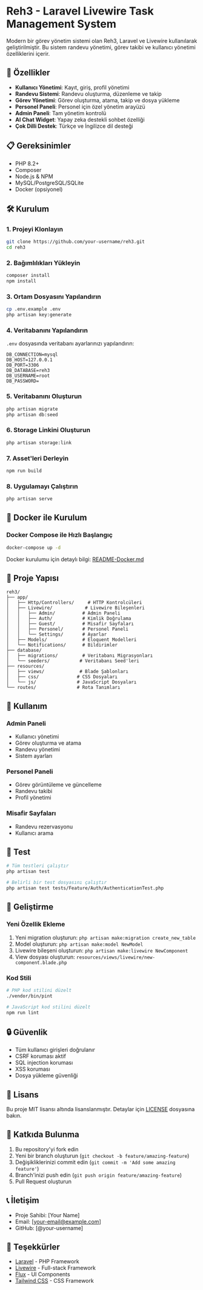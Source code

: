 # Reh3 - Laravel Livewire Task Management System

Modern bir görev yönetim sistemi olan Reh3, Laravel ve Livewire kullanılarak geliştirilmiştir. Bu sistem randevu yönetimi, görev takibi ve kullanıcı yönetimi özelliklerini içerir.

## 🚀 Özellikler

- **Kullanıcı Yönetimi**: Kayıt, giriş, profil yönetimi
- **Randevu Sistemi**: Randevu oluşturma, düzenleme ve takip
- **Görev Yönetimi**: Görev oluşturma, atama, takip ve dosya yükleme
- **Personel Paneli**: Personel için özel yönetim arayüzü
- **Admin Paneli**: Tam yönetim kontrolü
- **AI Chat Widget**: Yapay zeka destekli sohbet özelliği
- **Çok Dilli Destek**: Türkçe ve İngilizce dil desteği

## 📋 Gereksinimler

- PHP 8.2+
- Composer
- Node.js & NPM
- MySQL/PostgreSQL/SQLite
- Docker (opsiyonel)

## 🛠️ Kurulum

### 1. Projeyi Klonlayın
```bash
git clone https://github.com/your-username/reh3.git
cd reh3
```

### 2. Bağımlılıkları Yükleyin
```bash
composer install
npm install
```

### 3. Ortam Dosyasını Yapılandırın
```bash
cp .env.example .env
php artisan key:generate
```

### 4. Veritabanını Yapılandırın
`.env` dosyasında veritabanı ayarlarınızı yapılandırın:
```env
DB_CONNECTION=mysql
DB_HOST=127.0.0.1
DB_PORT=3306
DB_DATABASE=reh3
DB_USERNAME=root
DB_PASSWORD=
```

### 5. Veritabanını Oluşturun
```bash
php artisan migrate
php artisan db:seed
```

### 6. Storage Linkini Oluşturun
```bash
php artisan storage:link
```

### 7. Asset'leri Derleyin
```bash
npm run build
```

### 8. Uygulamayı Çalıştırın
```bash
php artisan serve
```

## 🐳 Docker ile Kurulum

### Docker Compose ile Hızlı Başlangıç
```bash
docker-compose up -d
```

Docker kurulumu için detaylı bilgi: [README-Docker.md](README-Docker.md)

## 📁 Proje Yapısı

```
reh3/
├── app/
│   ├── Http/Controllers/     # HTTP Kontrolcüleri
│   ├── Livewire/            # Livewire Bileşenleri
│   │   ├── Admin/          # Admin Paneli
│   │   ├── Auth/           # Kimlik Doğrulama
│   │   ├── Guest/          # Misafir Sayfaları
│   │   ├── Personel/       # Personel Paneli
│   │   └── Settings/       # Ayarlar
│   ├── Models/             # Eloquent Modelleri
│   └── Notifications/      # Bildirimler
├── database/
│   ├── migrations/         # Veritabanı Migrasyonları
│   └── seeders/           # Veritabanı Seed'leri
├── resources/
│   ├── views/             # Blade Şablonları
│   ├── css/              # CSS Dosyaları
│   └── js/               # JavaScript Dosyaları
└── routes/               # Rota Tanımları
```

## 🔧 Kullanım

### Admin Paneli
- Kullanıcı yönetimi
- Görev oluşturma ve atama
- Randevu yönetimi
- Sistem ayarları

### Personel Paneli
- Görev görüntüleme ve güncelleme
- Randevu takibi
- Profil yönetimi

### Misafir Sayfaları
- Randevu rezervasyonu
- Kullanıcı arama

## 🧪 Test

```bash
# Tüm testleri çalıştır
php artisan test

# Belirli bir test dosyasını çalıştır
php artisan test tests/Feature/Auth/AuthenticationTest.php
```

## 📝 Geliştirme

### Yeni Özellik Ekleme
1. Yeni migration oluşturun: `php artisan make:migration create_new_table`
2. Model oluşturun: `php artisan make:model NewModel`
3. Livewire bileşeni oluşturun: `php artisan make:livewire NewComponent`
4. View dosyası oluşturun: `resources/views/livewire/new-component.blade.php`

### Kod Stili
```bash
# PHP kod stilini düzelt
./vendor/bin/pint

# JavaScript kod stilini düzelt
npm run lint
```

## 🔒 Güvenlik

- Tüm kullanıcı girişleri doğrulanır
- CSRF koruması aktif
- SQL injection koruması
- XSS koruması
- Dosya yükleme güvenliği

## 📄 Lisans

Bu proje MIT lisansı altında lisanslanmıştır. Detaylar için [LICENSE](LICENSE) dosyasına bakın.

## 🤝 Katkıda Bulunma

1. Bu repository'yi fork edin
2. Yeni bir branch oluşturun (`git checkout -b feature/amazing-feature`)
3. Değişikliklerinizi commit edin (`git commit -m 'Add some amazing feature'`)
4. Branch'inizi push edin (`git push origin feature/amazing-feature`)
5. Pull Request oluşturun

## 📞 İletişim

- Proje Sahibi: [Your Name]
- Email: [your-email@example.com]
- GitHub: [@your-username]

## 🙏 Teşekkürler

- [Laravel](https://laravel.com) - PHP Framework
- [Livewire](https://livewire.laravel.com) - Full-stack Framework
- [Flux](https://flux.laravel.com) - UI Components
- [Tailwind CSS](https://tailwindcss.com) - CSS Framework
